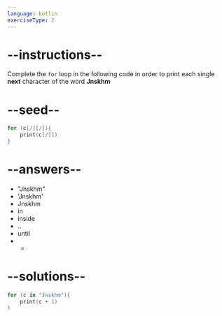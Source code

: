 ```yaml
---
language: kotlin
exerciseType: 2
---
```


# --instructions--

Complete the `for` loop in the following code in order to print each single __next__ character of the word __Jnskhm__

# --seed--

```kotlin
for (c[/][/]){
    print(c[/]1)
}
```

# --answers--

- "Jnskhm"
- 'Jnskhm'
- Jnskhm
-  in 
-  inside 
- ..
-  until 
-  + 

# --solutions--

```kotlin
for (c in "Jnskhm"){
    print(c + 1)
}
```

# --output--

Kotlin
